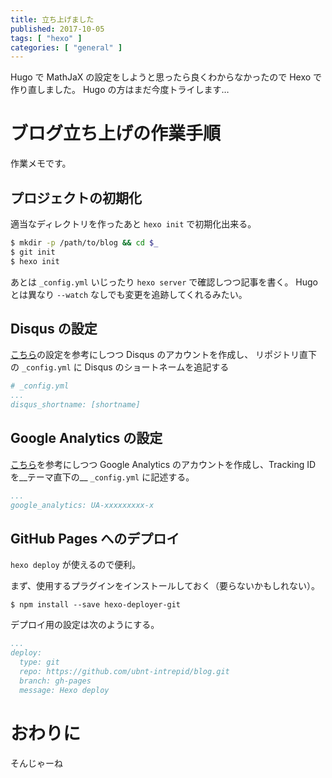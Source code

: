 ```yaml
---
title: 立ち上げました
published: 2017-10-05
tags: [ "hexo" ]
categories: [ "general" ]
---
```


Hugo で MathJaX の設定をしようと思ったら良くわからなかったので Hexo で作り直しました。
Hugo の方はまだ今度トライします…

<!-- more -->

# ブログ立ち上げの作業手順
作業メモです。

## プロジェクトの初期化
適当なディレクトリを作ったあと `hexo init` で初期化出来る。
```bash
$ mkdir -p /path/to/blog && cd $_
$ git init
$ hexo init
```

あとは `_config.yml` いじったり `hexo server` で確認しつつ記事を書く。
Hugo とは異なり `--watch` なしでも変更を追跡してくれるみたい。

## Disqus の設定
[こちら](https://azriton.github.io/2017/02/26/Hexo%E3%81%AB%E3%82%B3%E3%83%A1%E3%83%B3%E3%83%88%E6%AC%84%E3%81%AEDisqus%E3%82%92%E8%A8%AD%E7%BD%AE/)の設定を参考にしつつ Disqus のアカウントを作成し、
リポジトリ直下の `_config.yml` に Disqus のショートネームを追記する

```yaml
# _config.yml
...
disqus_shortname: [shortname]
```

## Google Analytics の設定
[こちら](https://azriton.github.io/2016/12/20/Hexo%E3%81%ABGoogle-Analytics%E3%82%92%E8%A8%AD%E7%BD%AE%E3%81%99%E3%82%8B/)を参考にしつつ Google Analytics のアカウントを作成し、Tracking ID を__テーマ直下の__ `_config.yml` に記述する。

```yaml
...
google_analytics: UA-xxxxxxxxx-x
```

## GitHub Pages へのデプロイ
`hexo deploy` が使えるので便利。

まず、使用するプラグインをインストールしておく（要らないかもしれない）。

```
$ npm install --save hexo-deployer-git
```

デプロイ用の設定は次のようにする。

```yaml
...
deploy:
  type: git
  repo: https://github.com/ubnt-intrepid/blog.git
  branch: gh-pages
  message: Hexo deploy
```

# おわりに
そんじゃーね